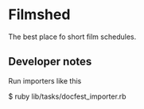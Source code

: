 Filmshed
=========
The best place fo short film schedules.

Developer notes
----------------

Run importers like this

$ ruby lib/tasks/docfest_importer.rb